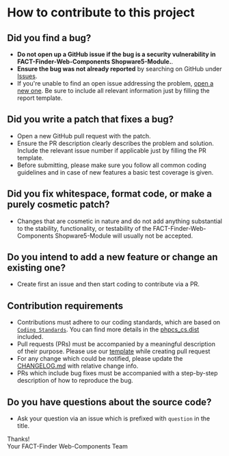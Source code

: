 # How to contribute to this project

## Did you find a bug?
- **Do not open up a GitHub issue if the bug is a security vulnerability in FACT-Finder-Web-Components Shopware5-Module.**.
- **Ensure the bug was not already reported** by searching on GitHub under [Issues][1].
- If you're unable to find an open issue addressing the problem, [open a new one][2]. Be sure to include all
  relevant information just by filling the report template.

## Did you write a patch that fixes a bug?
- Open a new GitHub pull request with the patch.
- Ensure the PR description clearly describes the problem and solution. Include the relevant issue number if applicable
  just by filling the PR template.
- Before submitting, please make sure you follow all common coding guidelines and in case of new features a basic test
  coverage is given.

## Did you fix whitespace, format code, or make a purely cosmetic patch?
- Changes that are cosmetic in nature and do not add anything substantial to the stability, functionality, or testability
  of the FACT-Finder-Web-Components Shopware5-Module will usually not be accepted.

## Do you intend to add a new feature or change an existing one?
- Create first an issue and then start coding to contribute via a PR.

## Contribution requirements
- Contributions must adhere to our coding standards, which are based on [`Coding Standards`][3]. You can
  find more details in the [phpcs_cs.dist](../php_cs.dist) included.
- Pull requests (PRs) must be accompanied by a meaningful description of their purpose. Please use our
  [template](ISSUE_TEMPLATE.md) while creating pull request
- For any change which could be notified, please update the [CHANGELOG.md](../CHANGELOG.md) with relative change info.
- PRs which include bug fixes must be accompanied with a step-by-step description of how to reproduce the bug.

## Do you have questions about the source code?
- Ask your question via an issue which is prefixed with `question` in the title.

Thanks!  
Your FACT-Finder Web-Components Team

[1]: https://github.com/FACT-Finder-Web-Components/shopware5-plugin/issues
[2]: https://github.com/FACT-Finder-Web-Components/shopware5-plugin/issues/new
[3]: https://developers.shopware.com/developers-guide/coding-standards/
